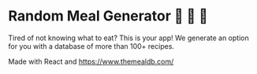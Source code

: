 # Random Meal Generator 🍔 🍟 🍕

Tired of not knowing what to eat?
This is your app!
We generate an option for you with a database of more than 100+ recipes.

Made with React and https://www.themealdb.com/
